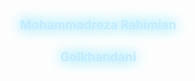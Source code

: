
<style>
    @font-face {
        font-family: neon;
        src: url(https://s3-us-west-2.amazonaws.com/s.cdpn.io/707108/neon.ttf);
    }
    .container {
        text-align: center;
    }
    .neon {
  color: rgb(195, 236, 255);
  text-shadow: 0 0 3vw #48d4ff;
}
</style>

<div class="container">
    <h1 class="neon">Mohammadreza Rahimian</h1>
    <h1 class="neon">Golkhandani</h1>
</div>
